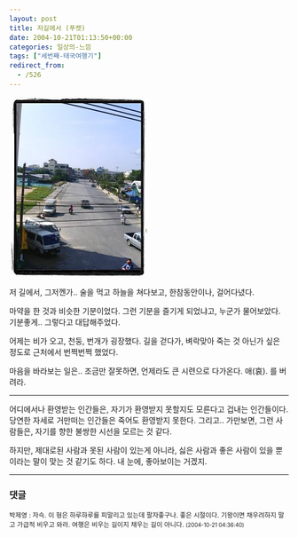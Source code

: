 ```yaml
---
layout: post
title: 저길에서 (푸켓)
date: 2004-10-21T01:13:50+00:00
categories: 일상의-느낌
tags: ["세번째-태국여행기"]
redirect_from:
  - /526
---
```


![ ](/assets/media/uploads_2004_10_PICT1721.jpg)

저 길에서, 그저껜가.. 술을 먹고 하늘을 쳐다보고, 한참동안이나, 걸어다녔다.

마약을 한 것과 비슷한 기분이었다. 그런 기분을 즐기게 되었냐고, 누군가 물어보았다. 기분좋게.. 그렇다고 대답해주었다.

어제는 비가 오고, 천둥, 번개가 굉장했다. 길을 걷다가, 벼락맞아 죽는 것 아닌가 싶은 정도로 근처에서 번쩍번쩍 했었다.

마음을 바라보는 일은.. 조금만 잘못하면, 언제라도 큰 시련으로 다가온다. 애(哀). 를 버려라.

---

어디에서나 환영받는 인간들은, 자기가 환영받지 못할지도 모른다고 겁내는 인간들이다. 당연한 자세로 거만떠는 인간들은 죽어도 환영받지 못한다. 그리고.. 가만보면, 그런 사람들은, 자기를 향한 불쌍한 시선을 모르는 것 같다.

하지만, 제대로된 사람과 못된 사람이 있는게 아니라, 싫은 사람과 좋은 사람이 있을 뿐이라는 말이 맞는 것 같기도 하다. 내 눈에, 좋아보이는 거겠지.

* * *

### 댓글



<!--- cmt:883 --->
<!--- mail: --->
<!--- parent:0 --->

<small class=comment>박제영 : 자슥. 이 형은 하루하루를 피말리고 있는데 팔자좋구나. 좋은 시절이다. 기왕이면 채우려하지 말고 가급적 비우고 와라. 여행은 비우는 길이지 채우는 길이 아니다. <small>(2004-10-21 04:36:40)</small></small>

